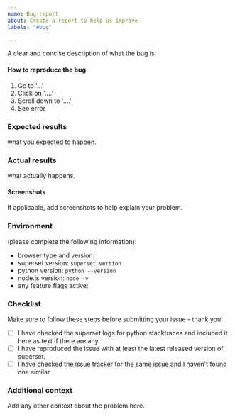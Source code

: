 ```yaml
---
name: Bug report
about: Create a report to help us improve
labels: "#bug"

---
```


A clear and concise description of what the bug is.

#### How to reproduce the bug

1. Go to '...'
2. Click on '....'
3. Scroll down to '....'
4. See error

### Expected results

what you expected to happen.

### Actual results

what actually happens.

#### Screenshots

If applicable, add screenshots to help explain your problem.


### Environment

(please complete the following information):

- browser type and version:
- superset version: `superset version`
- python version: `python --version`
- node.js version: `node -v`
- any feature flags active:

### Checklist

Make sure to follow these steps before submitting your issue - thank you!

- [ ] I have checked the superset logs for python stacktraces and included it here as text if there are any.
- [ ] I have reproduced the issue with at least the latest released version of superset.
- [ ] I have checked the issue tracker for the same issue and I haven't found one similar.

### Additional context

Add any other context about the problem here.
